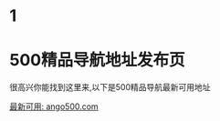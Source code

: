 # 1
<h1>500精品导航地址发布页</h1>
很高兴你能找到这里来,以下是500精品导航最新可用地址 <br />

<a href="https://ango500.com/?adref=github-500jp">最新可用: ango500.com</a>


